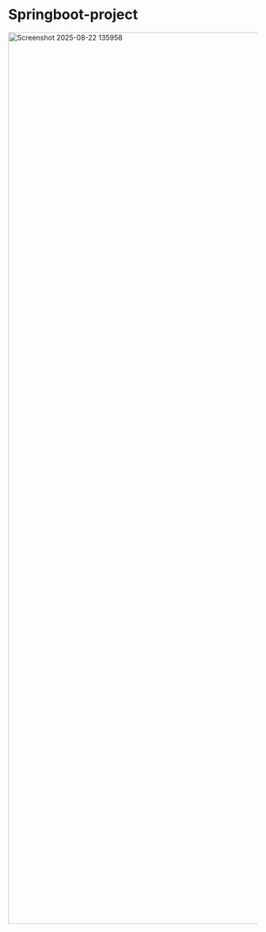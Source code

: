 # Springboot-project
<img width="2880" height="1800" alt="Screenshot 2025-08-22 135958" src="https://github.com/user-attachments/assets/94d4c70a-956e-493d-ba76-1b21e8852bd5" />
